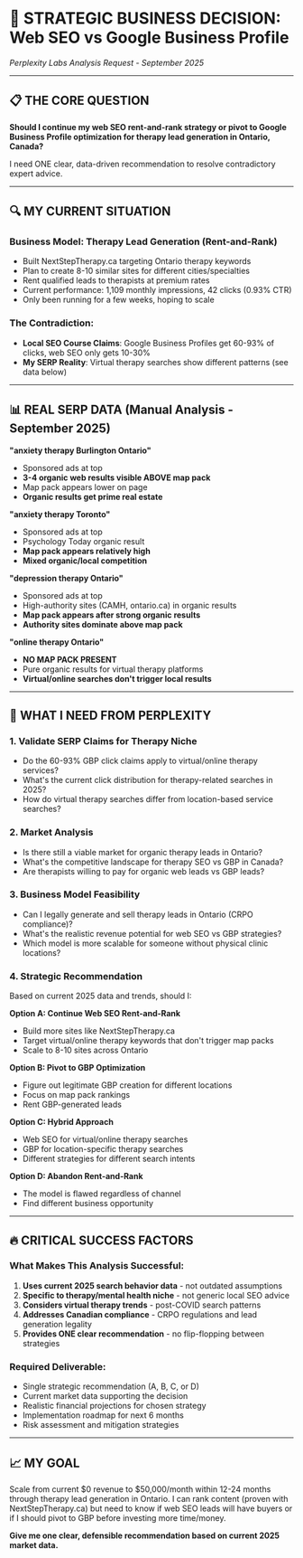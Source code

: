# 🎯 STRATEGIC BUSINESS DECISION: Web SEO vs Google Business Profile
*Perplexity Labs Analysis Request - September 2025*

---

## 📋 THE CORE QUESTION

**Should I continue my web SEO rent-and-rank strategy or pivot to Google Business Profile optimization for therapy lead generation in Ontario, Canada?**

I need ONE clear, data-driven recommendation to resolve contradictory expert advice.

---

## 🔍 MY CURRENT SITUATION

### **Business Model: Therapy Lead Generation (Rent-and-Rank)**
- Built NextStepTherapy.ca targeting Ontario therapy keywords
- Plan to create 8-10 similar sites for different cities/specialties  
- Rent qualified leads to therapists at premium rates
- Current performance: 1,109 monthly impressions, 42 clicks (0.93% CTR)
- Only been running for a few weeks, hoping to scale

### **The Contradiction:**
- **Local SEO Course Claims**: Google Business Profiles get 60-93% of clicks, web SEO only gets 10-30%
- **My SERP Reality**: Virtual therapy searches show different patterns (see data below)

---

## 📊 REAL SERP DATA (Manual Analysis - September 2025)

**"anxiety therapy Burlington Ontario"**
- Sponsored ads at top
- **3-4 organic web results visible ABOVE map pack**
- Map pack appears lower on page
- **Organic results get prime real estate**

**"anxiety therapy Toronto"** 
- Sponsored ads at top
- Psychology Today organic result
- **Map pack appears relatively high**
- **Mixed organic/local competition**

**"depression therapy Ontario"**
- Sponsored ads at top  
- High-authority sites (CAMH, ontario.ca) in organic results
- **Map pack appears after strong organic results**
- **Authority sites dominate above map pack**

**"online therapy Ontario"**
- **NO MAP PACK PRESENT**
- Pure organic results for virtual therapy platforms
- **Virtual/online searches don't trigger local results**

---

## 🎯 WHAT I NEED FROM PERPLEXITY

### **1. Validate SERP Claims for Therapy Niche**
- Do the 60-93% GBP click claims apply to virtual/online therapy services?
- What's the current click distribution for therapy-related searches in 2025?
- How do virtual therapy searches differ from location-based service searches?

### **2. Market Analysis**
- Is there still a viable market for organic therapy leads in Ontario?
- What's the competitive landscape for therapy SEO vs GBP in Canada?
- Are therapists willing to pay for organic web leads vs GBP leads?

### **3. Business Model Feasibility**
- Can I legally generate and sell therapy leads in Ontario (CRPO compliance)?
- What's the realistic revenue potential for web SEO vs GBP strategies?
- Which model is more scalable for someone without physical clinic locations?

### **4. Strategic Recommendation**
Based on current 2025 data and trends, should I:

**Option A: Continue Web SEO Rent-and-Rank**
- Build more sites like NextStepTherapy.ca
- Target virtual/online therapy keywords that don't trigger map packs
- Scale to 8-10 sites across Ontario

**Option B: Pivot to GBP Optimization**
- Figure out legitimate GBP creation for different locations
- Focus on map pack rankings
- Rent GBP-generated leads

**Option C: Hybrid Approach**
- Web SEO for virtual/online therapy searches
- GBP for location-specific therapy searches
- Different strategies for different search intents

**Option D: Abandon Rent-and-Rank**
- The model is flawed regardless of channel
- Find different business opportunity

---

## 🔥 CRITICAL SUCCESS FACTORS

### **What Makes This Analysis Successful:**
1. **Uses current 2025 search behavior data** - not outdated assumptions
2. **Specific to therapy/mental health niche** - not generic local SEO advice  
3. **Considers virtual therapy trends** - post-COVID search patterns
4. **Addresses Canadian compliance** - CRPO regulations and lead generation legality
5. **Provides ONE clear recommendation** - no flip-flopping between strategies

### **Required Deliverable:**
- Single strategic recommendation (A, B, C, or D)
- Current market data supporting the decision
- Realistic financial projections for chosen strategy
- Implementation roadmap for next 6 months
- Risk assessment and mitigation strategies

---

## 📈 MY GOAL

Scale from current $0 revenue to $50,000/month within 12-24 months through therapy lead generation in Ontario. I can rank content (proven with NextStepTherapy.ca) but need to know if web SEO leads will have buyers or if I should pivot to GBP before investing more time/money.

**Give me one clear, defensible recommendation based on current 2025 market data.**
